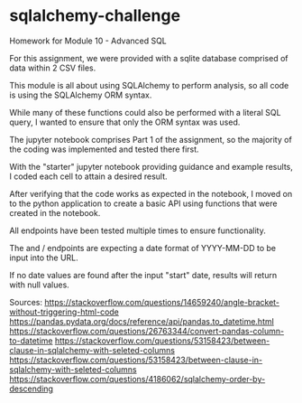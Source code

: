 # sqlalchemy-challenge
Homework for Module 10 - Advanced SQL

For this assignment, we were provided with a sqlite database comprised of data within 2 CSV files.

This module is all about using SQLAlchemy to perform analysis, so all code is using the SQLAlchemy ORM syntax.

While many of these functions could also be performed with a literal SQL query, I wanted to ensure that only the ORM syntax was used.

The jupyter notebook comprises Part 1 of the assignment, so the majority of the coding was implemented and tested there first.

With the "starter" jupyter notebook providing guidance and example results, I coded each cell to attain a desired result.

After verifying that the code works as expected in the notebook, I moved on to the python application to create a basic API using functions that were created in the notebook.

All endpoints have been tested multiple times to ensure functionality.

The <start> and <start>/<end> endpoints are expecting a date format of YYYY-MM-DD to be input into the URL.

If no date values are found after the input "start" date, results will return with null values.

Sources:
https://stackoverflow.com/questions/14659240/angle-bracket-without-triggering-html-code
https://pandas.pydata.org/docs/reference/api/pandas.to_datetime.html
https://stackoverflow.com/questions/26763344/convert-pandas-column-to-datetime
https://stackoverflow.com/questions/53158423/between-clause-in-sqlalchemy-with-seleted-columns
https://stackoverflow.com/questions/53158423/between-clause-in-sqlalchemy-with-seleted-columns
https://stackoverflow.com/questions/4186062/sqlalchemy-order-by-descending